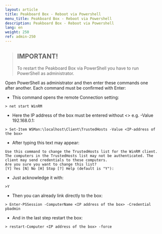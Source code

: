 ```yaml
---
layout: article
title: Peakboard Box - Reboot via Powershell
menu_title: Peakboard Box - Reboot via Powershell
description: Peakboard Box - Reboot via Powershell
lang: en
weight: 250
ref: admin-250
---
```


> ## IMPORTANT!
>
> To restart the Peakboard Box via PowerShell you have to run PowerShell as administrator. 

Open PowerShell as administrator and then enter these commands one after another. Each command must be confirmed with Enter: 


* This command opens the remote Connection setting:
```
> net start WinRM
```
* Here the IP address of the box must be entered without <> e.g. -Value 192.168.0.1: 
```
> Set-Item WSMan:\localhost\Client\TrustedHosts -Value <IP-address of the box>
```
* After typing this text may appear:
```
Use this command to change the TrustedHosts list for the WinRM client. The computers in the TrustedHosts list may not be authenticated. The client may send credentials to these computers.
Are you sure you want to change this list?
[Y] Yes [N] No [H] Stop [?] Help (default is "Y"): 
```
* Just acknowledge it with:
```
>Y
```
* Then you can already link directly to the box:
```
> Enter-PSSession -ComputerName <IP address of the box> -Credential pbadmin
```
* And in the last step restart the box:
```
> restart-Computer <IP address of the box> -force
```

